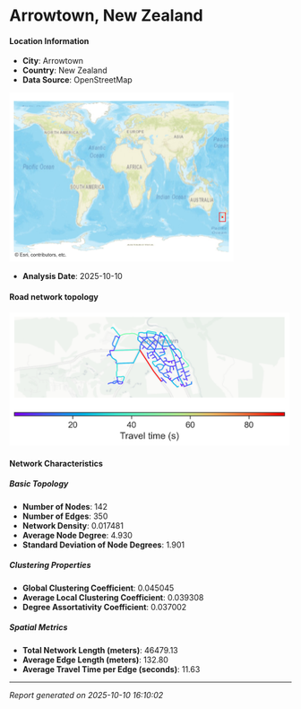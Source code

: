 # Arrowtown, New Zealand

#### Location Information

- **City**: Arrowtown
- **Country**: New Zealand
- **Data Source**: OpenStreetMap
<img src="Arrowtown_location.png" alt="Arrowtown Location Map" width="400" />

- **Analysis Date**: 2025-10-10

#### Road network topology

<img src="Arrowtown_network_map.png" alt="Arrowtown Road Network Map" width="500"/>

#### Network Characteristics

##### Basic Topology

- **Number of Nodes**: 142
- **Number of Edges**: 350
- **Network Density**: 0.017481
- **Average Node Degree**: 4.930
- **Standard Deviation of Node Degrees**: 1.901

##### Clustering Properties

- **Global Clustering Coefficient**: 0.045045
- **Average Local Clustering Coefficient**: 0.039308
- **Degree Assortativity Coefficient**: 0.037002

##### Spatial Metrics

- **Total Network Length (meters)**: 46479.13
- **Average Edge Length (meters)**: 132.80
- **Average Travel Time per Edge (seconds)**: 11.63

---
*Report generated on 2025-10-10 16:10:02*
